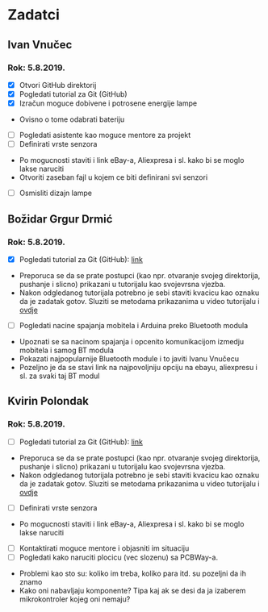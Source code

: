 # Zadatci

## Ivan Vnučec
### Rok: 5.8.2019.
- [x] Otvori GitHub direktorij
- [x] Pogledati tutorial za Git (GitHub)
- [x] Izračun moguce dobivene i potrosene energije lampe
 - Ovisno o tome odabrati bateriju
- [ ] Pogledati asistente kao moguce mentore za projekt
- [ ] Definirati vrste senzora
 - Po mogucnosti staviti i link eBay-a, Aliexpresa i sl. kako bi se moglo lakse naruciti
 - Otvoriti zaseban fajl u kojem ce biti definirani svi senzori
- [ ] Osmisliti dizajn lampe

## Božidar Grgur Drmić
### Rok: 5.8.2019.
- [x] Pogledati tutorial za Git (GitHub): [link](https://www.youtube.com/playlist?list=PLRqwX-V7Uu6ZF9C0YMKuns9sLDzK6zoiV)
 - Preporuca se da se prate postupci (kao npr. otvaranje svojeg direktorija, pushanje i slicno) prikazani u tutorijalu kao svojevrsna vjezba.
 - Nakon odgledanog tutorijala potrebno je sebi staviti kvacicu kao oznaku da je zadatak gotov. Sluziti se metodama prikazanima u video tutorijalu i [ovdje](https://help.github.com/en/articles/basic-writing-and-formatting-syntax#headings)
- [ ] Pogledati nacine spajanja mobitela i Arduina preko Bluetooth modula
 - Upoznati se sa nacinom spajanja i opcenito komunikacijom izmedju mobitela i samog BT modula
 - Pokazati najpopularnije Bluetooth module i to javiti Ivanu Vnučecu
 - Pozeljno je da se stavi link na najpovoljniju opciju na ebayu, aliexpresu i sl. za svaki taj BT modul
 
## Kvirin Polondak
### Rok: 5.8.2019.
- [ ] Pogledati tutorial za Git (GitHub): [link](https://www.youtube.com/playlist?list=PLRqwX-V7Uu6ZF9C0YMKuns9sLDzK6zoiV)
 - Preporuca se da se prate postupci (kao npr. otvaranje svojeg direktorija, pushanje i slicno) prikazani u tutorijalu kao svojevrsna vjezba.
 - Nakon odgledanog tutorijala potrebno je sebi staviti kvacicu kao oznaku da je zadatak gotov. Sluziti se metodama prikazanima u video tutorijalu i [ovdje](https://help.github.com/en/articles/basic-writing-and-formatting-syntax#headings)
- [ ] Definirati vrste senzora
 - Po mogucnosti staviti i link eBay-a, Aliexpresa i sl. kako bi se moglo lakse naruciti
- [ ] Kontaktirati moguce mentore i objasniti im situaciju
- [ ] Pogledati kako naruciti plocicu (vec slozenu) sa PCBWay-a.
 - Problemi kao sto su: koliko im treba, koliko para itd. su pozeljni da ih znamo
 - Kako oni nabavljaju komponente? Tipa kaj ak se desi da ja izaberem mikrokontroler kojeg oni nemaju?
